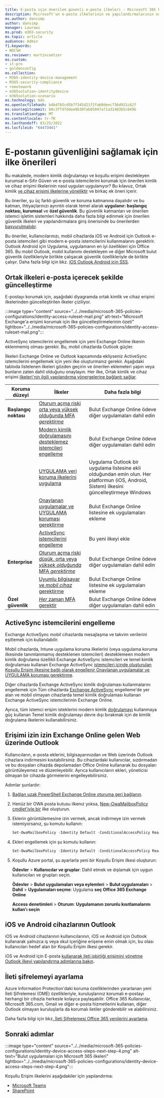 ```yaml
---
title: E-posta için önerilen güvenli e-posta ilkeleri - Microsoft 365 kurumsal e-posta | Microsoft Docs
description: Microsoft'un e-posta ilkelerinin ve yapılandırmalarının nasıl uygulanacakları konusunda önerilerine yönelik ilkeleri açıklar.
ms.author: dansimp
author: dansimp
manager: Laurawi
ms.prod: m365-security
ms.topic: article
audience: Admin
f1.keywords:
- NOCSH
ms.reviewer: martincoetzer
ms.custom:
- it-pro
- goldenconfig
ms.collection:
- M365-identity-device-management
- M365-security-compliance
- remotework
- m365solution-identitydevice
- m365solution-scenario
ms.technology: mdo
ms.openlocfilehash: b4b47b5cd5b7f345d21f2fa60deec736d931c62f
ms.sourcegitcommit: b0c3ffd7ddee9b30fab85047a71a31483b5c649b
ms.translationtype: MT
ms.contentlocale: tr-TR
ms.lasthandoff: 03/25/2022
ms.locfileid: "64473441"
---
```

# <a name="policy-recommendations-for-securing-email"></a>E-postanın güvenliğini sağlamak için ilke önerileri

Bu makalede, modern kimlik doğrulamayı ve koşullu erişimi destekleyen kurumsal e-Sıfır Güven ve e-posta istemcilerini korumak için önerilen kimlik ve cihaz erişimi ilkelerinin nasıl uygulan uygulanıyor? Bu kılavuz, Ortak kimlik [ve cihaz erişimi ilkelerine yöneliktir](identity-access-policies.md) ve birkaç ek öneri içerir.

Bu öneriler, şu üç farklı güvenlik ve koruma katmanına dayalıdır ve bu katman, ihtiyaçlarınızı ayrıntılı olarak temel alarak **uygulanır: başlangıç** **noktası, kurumsal** ve **özel güvenlik**. Bu güvenlik katmanları ve önerilen istemci işletim sistemleri hakkında daha fazla bilgi edinmek için önerilen güvenlik ilkeleri ve yapılandırmalara giriş önerisinde bu önerilerden [başvurulmalıdır](microsoft-365-policies-configurations.md).

Bu öneriler, kullanıcılarınızı, mobil cihazlarda iOS ve Android için Outlook e-posta istemcileri gibi modern e-posta istemcilerini kullanmalarını gerektirir. Outlook Android için Uygulama, uygulamanın en iyi özellikleri için Office 365. Bu mobil Outlook, mobil kullanımı destekleyen ve diğer Microsoft bulut güvenlik özellikleriyle birlikte çalışacak güvenlik özellikleriyle de birlikte çalışır. Daha fazla bilgi için bkz. [iOS Outlook Android için SSS](/exchange/clients-and-mobile-in-exchange-online/outlook-for-ios-and-android/outlook-for-ios-and-android-faq).

## <a name="update-common-policies-to-include-email"></a>Ortak ilkeleri e-posta içerecek şekilde güncelleştirme

E-postayı korumak için, aşağıdaki diyagramda ortak kimlik ve cihaz erişimi ilkelerinden güncelleştirilen ilkeler çiziliyor.

:::image type="content" source="../../media/microsoft-365-policies-configurations/identity-access-ruleset-mail.png" alt-text="Microsoft Exchange'a erişimi korumak için ilke güncelleştirmelerinin özeti" lightbox="../../media/microsoft-365-policies-configurations/identity-access-ruleset-mail.png":::

ActiveSync istemcilerini engellemek için yeni Exchange Online ilkenin eklenmemiş olması gerekir. Bu, mobil cihazlarda Outlook güçler.

İlkeleri Exchange Online ve Outlook kapsamında ekliyseniz ActiveSync istemcilerini engellemek için yeni ilke oluşturmanız gerekir. Aşağıdaki tabloda listelenen ilkeleri gözden geçirin ve önerilen eklemeleri yapın veya bunların zaten dahil olduğunu onaylayın. Her ilke, Ortak kimlik ve cihaz erişimi [ilkeleri'nin ilgili yapılandırma yönergelerine bağlantı sağlar](identity-access-policies.md).

|Koruma düzeyi|İlkeler|Daha fazla bilgi|
|---|---|---|
|**Başlangıç noktası**|[Oturum açma riski orta veya yüksek olduğunda MFA  *gerektirme*](identity-access-policies.md#require-mfa-based-on-sign-in-risk)|Bulut Exchange Online ödeve diğer uygulamaları dahil edin|
||[Modern kimlik doğrulamasını desteklemez istemcileri engelleme](identity-access-policies.md#block-clients-that-dont-support-multi-factor)|Bulut Exchange Online ödeve diğer uygulamaları dahil edin|
||[UYGULAMA veri koruma ilkelerini uygulama](identity-access-policies.md#apply-app-data-protection-policies)|Uygulama Outlook bir uygulama listesine ekli olduğundan emin olun. Her platformun (iOS, Android, Sistem) ilkesini güncelleştirmeye Windows|
||[Onaylanan uygulamalar ve UYGULAMA koruması gerektirme](identity-access-policies.md#require-approved-apps-and-app-protection)|Bulut Exchange Online listesine ek uygulamaları ekleme|
||[ActiveSync istemcilerini engelleme](#block-activesync-clients)|Bu yeni ilkeyi ekle|
|**Enterprise**|[Oturum açma riski düşük, orta veya *yüksek olduğunda* MFA  *gerektirme*](identity-access-policies.md#require-mfa-based-on-sign-in-risk)|Bulut Exchange Online ödeve diğer uygulamaları dahil edin|
||[Uyumlu bilgisayar ve *mobil cihaz* gerektirme](identity-access-policies.md#require-compliant-pcs-and-mobile-devices)|Bulut Exchange Online listesine ek uygulamaları ekleme|
|**Özel güvenlik**|[*Her* zaman MFA gerektir](identity-access-policies.md#require-mfa-based-on-sign-in-risk)|Bulut Exchange Online ödeve diğer uygulamaları dahil edin|

## <a name="block-activesync-clients"></a>ActiveSync istemcilerini engelleme

Exchange ActiveSync mobil cihazlarda mesajlaşma ve takvim verilerini eşitlemek için kullanılabilir.

Mobil cihazlarda, Intune uygulama koruma ilkelerini (veya uygulama koruma ilkesinde tanımlanmamış desteklenen istemcileri) desteklemeen modern kimlik doğrulama özellikli Exchange ActiveSync istemcileri ve temel kimlik doğrulaması kullanan Exchange ActiveSync [istemcileri içinde oluşturulan Koşullu Erişim ilkesine bağlı olarak engellenir Onaylanan uygulamalar ve UYGULAMA koruması gerektirme](identity-access-policies.md#require-approved-apps-and-app-protection).

Diğer cihazlarda Exchange ActiveSync kimlik doğrulaması kullanmalarını engellemek için Tüm cihazlarda [Exchange ActiveSync](/azure/active-directory/conditional-access/howto-policy-approved-app-or-app-protection#block-exchange-activesync-on-all-devices) engelleme'de yer alan ve mobil olmayan cihazlarda temel kimlik doğrulaması kullanan Exchange ActiveSync istemcilerinin Exchange Online.

Ayrıca, tüm istemci erişim isteklerini modern kimlik [doğrulamayı](/exchange/clients-and-mobile-in-exchange-online/disable-basic-authentication-in-exchange-online) kullanmaya güç kullanan Temel kimlik doğrulamayı devre dışı bırakmak için de kimlik doğrulama ilkelerini kullanabilirsiniz.

## <a name="limit-access-to-exchange-online-from-outlook-on-the-web"></a>Erişimi izin izin Exchange Online gelen Web üzerinde Outlook

Kullanıcıların, e-posta eklerini, bilgisayarınızdan ve Web üzerinde Outlook cihazlara indirmesini kısıtabilirsiniz. Bu cihazlardaki kullanıcılar, sızdırmadan ve bu dosyaları cihazda depolamadan Office Online kullanarak bu dosyaları  görüntüleyemez ve düzenleyebilir. Ayrıca kullanıcıların ekleri, yöneticisi olmayan bir cihazda görmelerini engelleyebilirsiniz.

Adımlar şunlardır:

1. [Bağlan uzak PowerShell Exchange Online oturuma geri bağlanın](/powershell/exchange/exchange-online/connect-to-exchange-online-powershell/connect-to-exchange-online-powershell).
2. Henüz bir OWA posta kutusu ilkenız yoksa, [New-OwaMailboxPolicy cmdlet'iyle bir](/powershell/module/exchange/new-owamailboxpolicy) ilke oluşturun.
3. Eklerin görüntülemesine izin vermek, ancak indirmeye izin vermek istemiyorsanız, şu komutu kullanın:

   ```powershell
   Set-OwaMailboxPolicy -Identity Default -ConditionalAccessPolicy ReadOnly
   ```

4. Ekleri engellemek için şu komutu kullanın:

   ```powershell
   Set-OwaMailboxPolicy -Identity Default -ConditionalAccessPolicy ReadOnlyPlusAttachmentsBlocked
   ```

5. Koşullu Azure portal, şu ayarlarla yeni bir Koşullu Erişim ilkesi oluşturun:

   **Ödevler** \> **Kullanıcılar ve gruplar**: Dahil etmek ve dışlamak için uygun kullanıcıları ve grupları seçin.

   **Ödevler** \> **Bulut uygulamaları veya eylemleri** \> **Bulut uygulamaları** \> **Dahil** \> **Uygulamaları seçme**: Uygulama **seç Office 365 Exchange Online**

   **Access denetimleri** \> **Oturum**: **Uygulamanın zorunlu kısıtlamalarını kullan'ı seçin**

## <a name="require-that-ios-and-android-devices-must-use-outlook"></a>iOS ve Android cihazlarının Outlook

iOS ve Android cihazlarının kullanıcılarının, iOS ve Android için Outlook kullanarak yalnızca iş veya okul içeriğine erişene emin olmak için, bu olası kullanıcıları hedef alan bir Koşullu Erişim ilkesi gerekir.

iOS ve Android için E-posta [kullanarak ileti işbirliği erişimini yönetme Outlook ilkeyi yapılandırma adımlarına bakın](/mem/intune/apps/app-configuration-policies-outlook#apply-conditional-access).

## <a name="set-up-message-encryption"></a>İleti şifrelemeyi ayarlama

Azure Information Protection'daki koruma özelliklerinden yararlanan yeni İleti Şifrelemesi (OME) özellikleriyle, kuruluşlarınız korumalı e-postayı herhangi bir cihazla herkesle kolayca paylaşabilir. Office 365 Kullanıcılar, Microsoft 365.com, Gmail ve diğer e-posta hizmetlerini kullanan, diğer Outlook olmayan kuruluşlarla da korumalı iletiler gönderebilir ve alabilirsiniz.

Daha fazla bilgi için bkz[. İleti Şifrelemesi Office 365 yenilerini ayarlama](../../compliance/set-up-new-message-encryption-capabilities.md).

## <a name="next-steps"></a>Sonraki adımlar

:::image type="content" source="../../media/microsoft-365-policies-configurations/identity-device-access-steps-next-step-4.png" alt-text="Bulut uygulamaları için Microsoft 365 ilkeleri" lightbox="../../media/microsoft-365-policies-configurations/identity-device-access-steps-next-step-4.png":::

Koşullu Erişim ilkelerini aşağıdakiler için yapılandırma:

- [Microsoft Teams](teams-access-policies.md)
- [SharePoint](sharepoint-file-access-policies.md)
